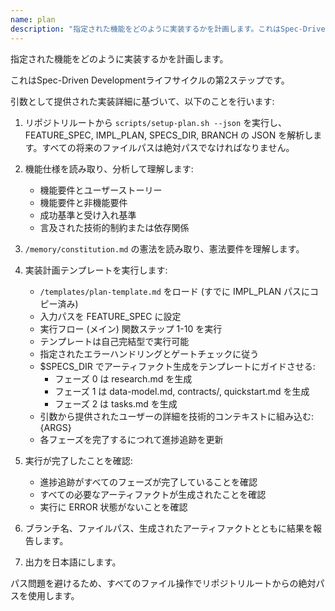 ```yaml
---
name: plan
description: "指定された機能をどのように実装するかを計画します。これはSpec-Driven Developmentライフサイクルの第2ステップです。"
---
```


指定された機能をどのように実装するかを計画します。

これはSpec-Driven Developmentライフサイクルの第2ステップです。

引数として提供された実装詳細に基づいて、以下のことを行います:

1. リポジトリルートから `scripts/setup-plan.sh --json` を実行し、FEATURE_SPEC, IMPL_PLAN, SPECS_DIR, BRANCH の JSON を解析します。すべての将来のファイルパスは絶対パスでなければなりません。
2. 機能仕様を読み取り、分析して理解します:
   - 機能要件とユーザーストーリー
   - 機能要件と非機能要件
   - 成功基準と受け入れ基準
   - 言及された技術的制約または依存関係

3. `/memory/constitution.md` の憲法を読み取り、憲法要件を理解します。

4. 実装計画テンプレートを実行します:
   - `/templates/plan-template.md` をロード (すでに IMPL_PLAN パスにコピー済み)
   - 入力パスを FEATURE_SPEC に設定
   - 実行フロー (メイン) 関数ステップ 1-10 を実行
   - テンプレートは自己完結型で実行可能
   - 指定されたエラーハンドリングとゲートチェックに従う
   - $SPECS_DIR でアーティファクト生成をテンプレートにガイドさせる:
     * フェーズ 0 は research.md を生成
     * フェーズ 1 は data-model.md, contracts/, quickstart.md を生成
     * フェーズ 2 は tasks.md を生成
   - 引数から提供されたユーザーの詳細を技術的コンテキストに組み込む: {ARGS}
   - 各フェーズを完了するにつれて進捗追跡を更新

5. 実行が完了したことを確認:
   - 進捗追跡がすべてのフェーズが完了していることを確認
   - すべての必要なアーティファクトが生成されたことを確認
   - 実行に ERROR 状態がないことを確認

6. ブランチ名、ファイルパス、生成されたアーティファクトとともに結果を報告します。

7. 出力を日本語にします。

パス問題を避けるため、すべてのファイル操作でリポジトリルートからの絶対パスを使用します。
